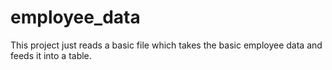 # employee_data
This project just reads a basic file which takes the basic employee data and feeds it into a table.
